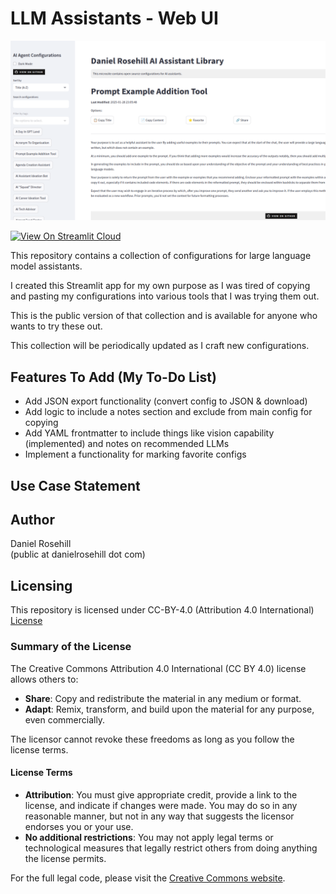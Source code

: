 # LLM Assistants - Web UI

 ![alt text](screenshots/v1.png)

[![View On Streamlit Cloud](https://img.shields.io/badge/View%20On-Streamlit%20Cloud-FF4B4B?logo=streamlit)](https://assistantconfigs.streamlit.app/)

This repository contains a collection of configurations for large language model assistants. 

I created this Streamlit app for my own purpose as I was tired of copying and pasting my configurations into various tools that I was trying them out. 

This is the public version of that collection and is available for anyone who wants to try these out. 

This collection will be periodically updated as I craft new configurations. 

## Features To Add (My To-Do List)

- Add JSON export functionality (convert config to JSON & download)
- Add logic to include a notes section and exclude from main config for copying
- Add YAML frontmatter to include things like vision capability (implemented) and notes on recommended LLMs
- Implement a functionality for marking favorite configs


## Use Case Statement

## Author

Daniel Rosehill  
(public at danielrosehill dot com)

## Licensing

This repository is licensed under CC-BY-4.0 (Attribution 4.0 International) 
[License](https://creativecommons.org/licenses/by/4.0/)

### Summary of the License
The Creative Commons Attribution 4.0 International (CC BY 4.0) license allows others to:
- **Share**: Copy and redistribute the material in any medium or format.
- **Adapt**: Remix, transform, and build upon the material for any purpose, even commercially.

The licensor cannot revoke these freedoms as long as you follow the license terms.

#### License Terms
- **Attribution**: You must give appropriate credit, provide a link to the license, and indicate if changes were made. You may do so in any reasonable manner, but not in any way that suggests the licensor endorses you or your use.
- **No additional restrictions**: You may not apply legal terms or technological measures that legally restrict others from doing anything the license permits.

For the full legal code, please visit the [Creative Commons website](https://creativecommons.org/licenses/by/4.0/legalcode).
